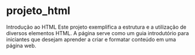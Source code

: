 # projeto_html
Introdução ao HTML Este projeto exemplifica a estrutura e a utilização de diversos elementos HTML. A página serve como um guia introdutório para iniciantes que desejam aprender a criar e formatar conteúdo em uma página web.
